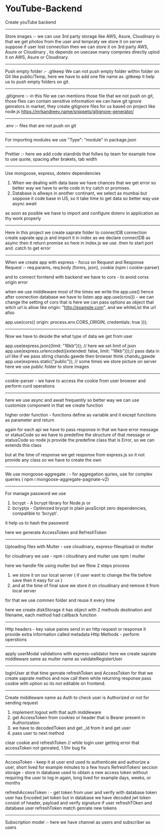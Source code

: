 # YouTube-Backend
Create youTube backend 

----------------------------------------------
Store images :- 
we can use 3rd party storage like AWS, Asure, Cloudinary
in that we get photos from the user and tempraty we store it on server suppose if user lost connection then we can store it on 3rd party AWS, Asure or Cloudinary , its depends on usecase many compnies directly uplod it on AWS, Asure or Cloudinary.

----------------------------------------------
Push empty folder :- .gitkeep 
We can not push empty folder within folder on Git like public/Temp, here we have to add one file name as .gitkeep 
it help us to push empty folders on git.

----------------------------------------------
.gitignore :-
in this file we can mentions those file that we not push on git, those files can contain sensitive information 
we can have git ignore genrators in market, they create gitignore files for us based on project like node.js 
https://mrkandreev.name/snippets/gitignore-generator/

----------------------------------------------
.env :- files that are not push on git 

----------------------------------------------
For importing modules we use "Type": "module" in package.json  

----------------------------------------------
Prettier :- here we add code standrds that follws by team for example how to use quote, spacing after brakets, tab width

----------------------------------------------
Use mongoose, express, dotenv dependencies

1) When we dealing with data base we have chances that we get error so better way we have to write code in try catch or promises.
2) Database is allways in another continant, we select as mumbai but soppose it code base in US, so it take time to get data so better way use async await

as soon as posible we have to import and configure dotenv in application as thy work properly 

----------------------------------------------
Here in this project we create saprate folder to connectDB connection 
create saprate app.js and import it in index as we declare connectDB as asyinc then it return promise
so here in index.js we use .then to start port and .catch to get error

----------------------------------------------
When we create app with express - focus on Request and Response
Request :- req.params, req.body (forms, json), cookie (npm i cookie-parser)

and to connect forntend with backend we have to cors - to avoid corss origin error

when we use middleware most of the times we write the app.use() hence after connection database we have to listen app 
app.use(cros()) - we can change the setting of cors that is 
here we can pass options as object that witch url is allow like  origin: "http://example.com", 
and we whiteList the url allso 

app.use(cors({
    origin: process.env.CORS_ORIGIN,
    credentials: true
}));

---------------------------------------------
Now we have to deside the what type of data we get from user 

app.use(express.json({limit: "16kb"})); // here we set limit of json 
app.use(express.urlencoded({extended: false, limit: "16kb"}));// pass data in url like if we pass stirng chandu gawde then browser think chandu_gawde
app.use(express.static("public")); // some times we store picture on server here we use public folder to store images 

---------------------------------------------
cookie-parser - we have to access the cookie from user browser and perform curd operations

---------------------------------------------

here we use async and await frequently so better way we can use customize component in that we create function

higher order function - functions define as variable and it except functions as parameter and return 

again for each api we have to pass response in that we have error message or statusCode so 
we have to predefine the structure of that message or statusCode 
so node js provide the predefine class that is Error, so we can extends this class 

but at the time of response we get response from express.js so it not provide any class so 
we have to create the own 

----------------------------------------------
We use mongoose-aggregate : - for aggregation quries, use for complex queries ( npm i mongoose-aggregate-paginate-v2)

----------------------------------------------
For manage password we use 
1) bcrypt - A bcrypt library for Node.js
or
2) bcryptjs - Optimized brycpt in plain javaScript zero dependencies, compatible to 'bcrypt'.

it help us to hash the password

here we generate AccessToken and RefreshToken

----------------------------------------------
Uploading files with Multer - use cloudinary, express-fileupload or multer

for cloudinary we use - npm i cloudinary and multer use npm i multer

here we handle file using multer but we fllow 2 steps process 
1) we store it on our local server ( if user want to change the file before save then it easy for us )
2) and at the time of final save we store it on cloudinary and remove it from local server

for that we use commen folder and reuse it every time 

here we create diskStorage it has object with 2 methods destination and filename, each method had callback function

-----------------------------------------------
Http headers - key value paires send in an http request or response it provide extra information called metadata
Http Methods - perform operstions 

-----------------------------------------------
apply userModal validations with express-validator 
here we create saprate middleware same as multer name as validateRegisterUser 

-----------------------------------------------
loginUser at that time genrate refreshToken and AccessToken for that we create saprate methos and now call them 
while returning response pass cookie with option so its not editable on frontend.        

-----------------------------------------------
Create middleware name as Auth to check user is Authorized or not for sending request
1) implement logout with that auth middleware 
2) get AccessToken from cookies or header that is Bearer present in Authorization 
3) we have to decodedToken and get _id from it and get user
4) pass user to next method

clear cookie and refreshToken       // while login user getting error that accessToken not genrated, 1.5hr bug fix 

------------------------------------------------
AccessToken - keep it at user end used to authenticate and authorize a user, short lived for example minutes to a few hours 
RefreshToken/ seccion storage - store in database used to obtain a new access token without requiring the user to log in again, long lived for example days, weeks, or months

refreshAccessToken : - get token from user and verify with database token 
user has Encoded jwt token but in database we have decoded jwt token consist of header, payload and verify signature 
if user refreshTOken and database user refreshToken match genrate new tokens

-------------------------------------------------
Subscription model :- here we have channel as users and subscriber as users




